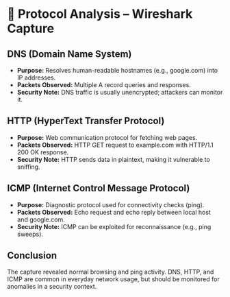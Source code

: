 
# 📡 Protocol Analysis – Wireshark Capture

## DNS (Domain Name System)
- **Purpose:** Resolves human-readable hostnames (e.g., google.com) into IP addresses.
- **Packets Observed:** Multiple A record queries and responses.
- **Security Note:** DNS traffic is usually unencrypted; attackers can monitor it.

## HTTP (HyperText Transfer Protocol)
- **Purpose:** Web communication protocol for fetching web pages.
- **Packets Observed:** HTTP GET request to example.com with HTTP/1.1 200 OK response.
- **Security Note:** HTTP sends data in plaintext, making it vulnerable to sniffing.

## ICMP (Internet Control Message Protocol)
- **Purpose:** Diagnostic protocol used for connectivity checks (ping).
- **Packets Observed:** Echo request and echo reply between local host and google.com.
- **Security Note:** ICMP can be exploited for reconnaissance (e.g., ping sweeps).

## Conclusion
The capture revealed normal browsing and ping activity. DNS, HTTP, and ICMP are common in everyday network usage, but should be monitored for anomalies in a security context.
